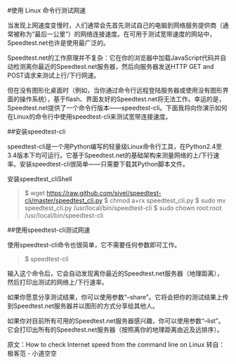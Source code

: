 #使用 Linux 命令行测试网速

当发现上网速度变慢时，人们通常会先首先测试自己的电脑到网络服务提供商（通常被称为“最后一公里”）的网络连接速度。在可用于测试宽带速度的网站中，Speedtest.net也许是使用最广泛的。

Speedtest.net的工作原理并不复杂：它在你的浏览器中加载JavaScript代码并自动检测离你最近的Speedtest.net服务器，然后向服务器发送HTTP GET and POST请求来测试上行/下行网速。

但在没有图形化桌面时（例如，当你通过命令行远程登陆服务器或使用没有图形界面的操作系统），基于flash、界面友好的Speedtest.net将无法工作。幸运的是，Speedtest.net提供了一个命令行版本——speedtest-cli。下面我将向你演示如何在Linux的命令行中使用speedtest-cli来测试宽带连接速度。

##安装speedtest-cli

speedtest-cli是一个用Python编写的轻量级Linux命令行工具，在Python2.4至3.4版本下均可运行。它基于Speedtest.net的基础架构来测量网络的上/下行速率。安装speedtest-cli很简单——只需要下载其Python脚本文件。

安装speedtest_cliShell

>$ wget https://raw.github.com/sivel/speedtest-cli/master/speedtest_cli.py
>$ chmod a+rx speedtest_cli.py
>$ sudo mv speedtest_cli.py /usr/local/bin/speedtest-cli
>$ sudo chown root:root /usr/local/bin/speedtest-cli</div>

##使用speedtest-cli测试网速

使用speedtest-cli命令也很简单，它不需要任何参数即可工作。

>$ speedtest-cli

输入这个命令后，它会自动发现离你最近的Speedtest.net服务器（地理距离），然后打印出测试的网络上/下行速率。

如果你愿意分享测试结果，你可以使用参数“–share”。它将会把你的测试结果上传到Speedtest.net服务器并以图形的方式分享给其他人。

如果你对目前所有可用的Speedtest.net服务器感兴趣，你可以使用参数“–list”。它会打印出所有的Speedtest.net服务器（按照离你的地理距离由近及远排序）。

原文：How to check Internet speed from the command line on Linux
转自：极客范 - 小道空空
